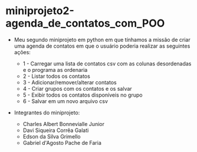 # miniprojeto2-agenda_de_contatos_com_POO

- Meu segundo miniprojeto em python em que tínhamos a missão de criar uma agenda de contatos em que o usuário poderia realizar as seguintes ações:
  - 1 - Carregar uma lista de contatos csv com as colunas desordenadas e o programa as ordenaria 
  - 2 - Listar todos os contatos 
  - 3 - Adicionar/remover/alterar contatos 
  - 4 - Criar grupos com os contatos e os salvar 
  - 5 - Exibir todos os contatos disponíveis no grupo 
  - 6 - Salvar em um novo arquivo csv
  
- Integrantes do miniprojeto:
  - Charles Albert Bonnevialle Junior
  - Davi Siqueira Corrêa Galati
  - Edson da Silva Grimello
  - Gabriel d'Agosto Pache de Faria
